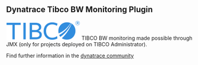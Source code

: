 ## Dynatrace Tibco BW Monitoring Plugin
![images/tibco_logo.png](images/tibco_logo.png) TIBCO BW monitoring made possible through JMX (only for
projects deployed on TIBCO Administrator).

Find further information in the [dynatrace community](https://community.compuwareapm.com/community/display/DL/Tibco+BW+Monitoring+Plugin)


